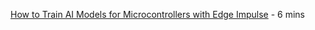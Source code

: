 
[How to Train AI Models for Microcontrollers with Edge Impulse](https://www.youtube.com/watch?v=fABIbWNjLEk) - 6 mins
